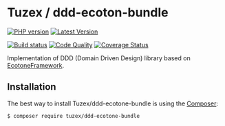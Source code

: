# Tuzex / ddd-ecoton-bundle

[![PHP version](https://img.shields.io/packagist/php-v/tuzex/ddd-ecotone-bundle?style=flat-square)](http://php.net)
[![Latest Version](https://img.shields.io/packagist/v/tuzex/ddd-ecotone-bundle?style=flat-square)](https://packagist.org/packages/tuzex/ddd-ecotone-bundle)

[![Build status](https://img.shields.io/github/workflow/status/tuzex/ddd-ecotone-bundle/Tests?style=flat-square)](https://github.com/Tuzex/ddd-ecotone-bundle/actions?query=workflow%3ATests)
[![Code Quality](https://img.shields.io/scrutinizer/quality/g/tuzex/ddd-ecotone-bundle?style=flat-square)](https://scrutinizer-ci.com/g/Tuzex/ddd-ecotone-bundle/?branch=master)
[![Coverage Status](https://img.shields.io/coveralls/github/Tuzex/ddd-ecotone-bundle?style=flat-square)](https://coveralls.io/github/Tuzex/ddd-ecotone-bundle?branch=master)

Implementation of DDD (Domain Driven Design) library based on [EcotoneFramework](https://github.com/ecotoneframework/ecotone).

Installation
------------

The best way to install Tuzex/ddd-ecotone-bundle is using the [Composer](http://getcomposer.org/):

```sh
$ composer require tuzex/ddd-ecotone-bundle
```

